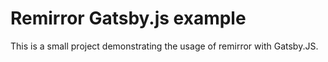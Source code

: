 # Remirror Gatsby.js example

This is a small project demonstrating the usage of remirror with Gatsby.JS.
